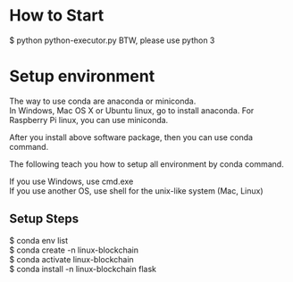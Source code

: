 # How to Start 
$ python python-executor.py 
BTW, please use python 3

# Setup environment
The way to use conda are anaconda or miniconda.  
In Windows, Mac OS X or Ubuntu linux, go to install anaconda. 
For Raspberry Pi linux, you can use miniconda.  
  
After you install above software package, then you can use conda command.  

The following teach you how to setup all environment by conda command.  
  
If you use Windows, use cmd.exe  
If you use another OS, use shell for the unix-like system (Mac, Linux)  

## Setup Steps
$ conda env list   
$ conda create -n linux-blockchain   
$ conda activate linux-blockchain   
$ conda install -n linux-blockchain flask  
